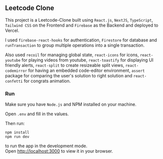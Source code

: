 ## Leetcode Clone

This project is a Leetcode-Clone built using `React.js`, `NextJS`, `TypeScript`, `Tailwind CSS` on the Frontend and `Firebase` as the Backend and deployed to Vercel.

I used `firebase-react-hooks` for authentication, `Firestore` for database and `runTransaction` to group multiple operations into a single transaction.

Also used `recoil` for managing global state, `react-icons` for icons, `react-youtube` for playing videos from youtube, `react-toastify` for displaying UI friendly alerts, `react-split` to create resizeable split views, `react-codemirror` for having an embedded code-editor environment, `assert` package for comparing the user's solution to right solution and `react-confetti` for congrats animation.

### Run
Make sure you have `Node.js` and NPM installed on your machine.

Open `.env` and fill in the values.

Then run:
```
npm install
npm run dev
```
to run the app in the development mode.\
Open [http://localhost:3000](http://localhost:3000) to view it in your browser.

